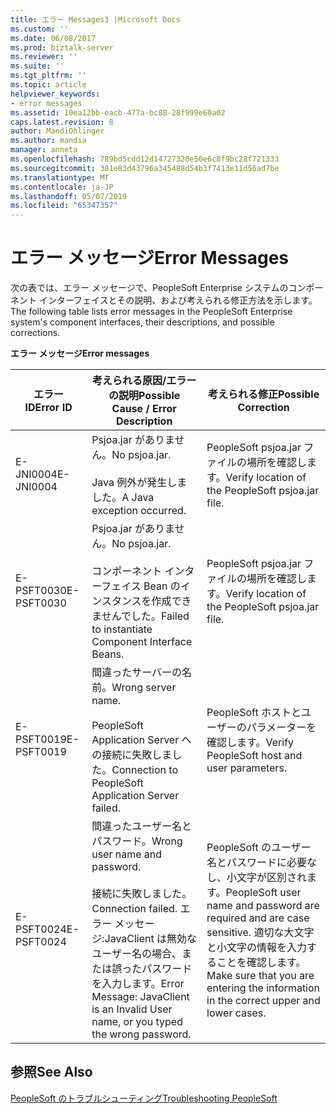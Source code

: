 ```yaml
---
title: エラー Messages3 |Microsoft Docs
ms.custom: ''
ms.date: 06/08/2017
ms.prod: biztalk-server
ms.reviewer: ''
ms.suite: ''
ms.tgt_pltfrm: ''
ms.topic: article
helpviewer_keywords:
- error messages
ms.assetid: 10ea12bb-eacb-477a-bc88-28f999e60a02
caps.latest.revision: 8
author: MandiOhlinger
ms.author: mandia
manager: anneta
ms.openlocfilehash: 789bd5cdd12d14727320e50e6c8f9bc28f721333
ms.sourcegitcommit: 381e83d43796a345488d54b3f7413e11d56ad7be
ms.translationtype: MT
ms.contentlocale: ja-JP
ms.lasthandoff: 05/07/2019
ms.locfileid: "65347357"
---
```

# <a name="error-messages"></a><span data-ttu-id="4dfa0-102">エラー メッセージ</span><span class="sxs-lookup"><span data-stu-id="4dfa0-102">Error Messages</span></span>
<span data-ttu-id="4dfa0-103">次の表では、エラー メッセージで、PeopleSoft Enterprise システムのコンポーネント インターフェイスとその説明、および考えられる修正方法を示します。</span><span class="sxs-lookup"><span data-stu-id="4dfa0-103">The following table lists error messages in the PeopleSoft Enterprise system's component interfaces, their descriptions, and possible corrections.</span></span>  
  
 <span data-ttu-id="4dfa0-104">**エラー メッセージ**</span><span class="sxs-lookup"><span data-stu-id="4dfa0-104">**Error messages**</span></span>  
  
|<span data-ttu-id="4dfa0-105">エラー ID</span><span class="sxs-lookup"><span data-stu-id="4dfa0-105">Error ID</span></span>|<span data-ttu-id="4dfa0-106">考えられる原因/エラーの説明</span><span class="sxs-lookup"><span data-stu-id="4dfa0-106">Possible Cause / Error Description</span></span>|<span data-ttu-id="4dfa0-107">考えられる修正</span><span class="sxs-lookup"><span data-stu-id="4dfa0-107">Possible Correction</span></span>|  
|--------------|-----------------------------------------|-------------------------|  
|<span data-ttu-id="4dfa0-108">E-JNI0004</span><span class="sxs-lookup"><span data-stu-id="4dfa0-108">E-JNI0004</span></span>|<span data-ttu-id="4dfa0-109">Psjoa.jar がありません。</span><span class="sxs-lookup"><span data-stu-id="4dfa0-109">No psjoa.jar.</span></span><br /><br /> <span data-ttu-id="4dfa0-110">Java 例外が発生しました。</span><span class="sxs-lookup"><span data-stu-id="4dfa0-110">A Java exception occurred.</span></span>|<span data-ttu-id="4dfa0-111">PeopleSoft psjoa.jar ファイルの場所を確認します。</span><span class="sxs-lookup"><span data-stu-id="4dfa0-111">Verify location of the PeopleSoft psjoa.jar file.</span></span>|  
|<span data-ttu-id="4dfa0-112">E-PSFT0030</span><span class="sxs-lookup"><span data-stu-id="4dfa0-112">E-PSFT0030</span></span>|<span data-ttu-id="4dfa0-113">Psjoa.jar がありません。</span><span class="sxs-lookup"><span data-stu-id="4dfa0-113">No psjoa.jar.</span></span><br /><br /> <span data-ttu-id="4dfa0-114">コンポーネント インターフェイス Bean のインスタンスを作成できませんでした。</span><span class="sxs-lookup"><span data-stu-id="4dfa0-114">Failed to instantiate Component Interface Beans.</span></span>|<span data-ttu-id="4dfa0-115">PeopleSoft psjoa.jar ファイルの場所を確認します。</span><span class="sxs-lookup"><span data-stu-id="4dfa0-115">Verify location of the PeopleSoft psjoa.jar file.</span></span>|  
|<span data-ttu-id="4dfa0-116">E-PSFT0019</span><span class="sxs-lookup"><span data-stu-id="4dfa0-116">E-PSFT0019</span></span>|<span data-ttu-id="4dfa0-117">間違ったサーバーの名前。</span><span class="sxs-lookup"><span data-stu-id="4dfa0-117">Wrong server name.</span></span><br /><br /> <span data-ttu-id="4dfa0-118">PeopleSoft Application Server への接続に失敗しました。</span><span class="sxs-lookup"><span data-stu-id="4dfa0-118">Connection to PeopleSoft Application Server failed.</span></span>|<span data-ttu-id="4dfa0-119">PeopleSoft ホストとユーザーのパラメーターを確認します。</span><span class="sxs-lookup"><span data-stu-id="4dfa0-119">Verify PeopleSoft host and user parameters.</span></span>|  
|<span data-ttu-id="4dfa0-120">E-PSFT0024</span><span class="sxs-lookup"><span data-stu-id="4dfa0-120">E-PSFT0024</span></span>|<span data-ttu-id="4dfa0-121">間違ったユーザー名とパスワード。</span><span class="sxs-lookup"><span data-stu-id="4dfa0-121">Wrong user name and password.</span></span><br /><br /> <span data-ttu-id="4dfa0-122">接続に失敗しました。</span><span class="sxs-lookup"><span data-stu-id="4dfa0-122">Connection failed.</span></span> <span data-ttu-id="4dfa0-123">エラー メッセージ:JavaClient は無効なユーザー名の場合、または誤ったパスワードを入力します。</span><span class="sxs-lookup"><span data-stu-id="4dfa0-123">Error Message: JavaClient is an Invalid User name, or you typed the wrong password.</span></span>|<span data-ttu-id="4dfa0-124">PeopleSoft のユーザー名とパスワードに必要なし、小文字が区別されます。</span><span class="sxs-lookup"><span data-stu-id="4dfa0-124">PeopleSoft user name and password are required and are case sensitive.</span></span> <span data-ttu-id="4dfa0-125">適切な大文字と小文字の情報を入力することを確認します。</span><span class="sxs-lookup"><span data-stu-id="4dfa0-125">Make sure that you are entering the information in the correct upper and lower cases.</span></span>|  
  
## <a name="see-also"></a><span data-ttu-id="4dfa0-126">参照</span><span class="sxs-lookup"><span data-stu-id="4dfa0-126">See Also</span></span>  
 [<span data-ttu-id="4dfa0-127">PeopleSoft のトラブルシューティング</span><span class="sxs-lookup"><span data-stu-id="4dfa0-127">Troubleshooting PeopleSoft</span></span>](../core/troubleshooting-peoplesoft.md)